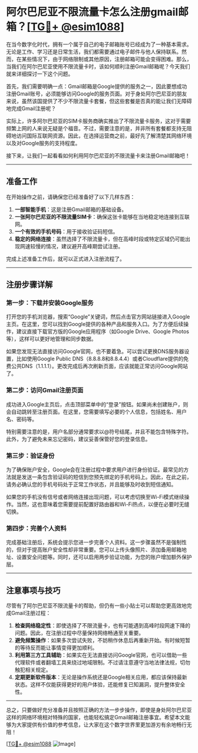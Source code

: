 # 阿尔巴尼亚不限流量卡怎么注册gmail邮箱？[[TG💪+ @esim1088](https://t.me/s/esim1088)]

在当今数字化时代，拥有一个属于自己的电子邮箱账号已经成为了一种基本需求。无论是工作、学习还是日常生活，我们都需要通过电子邮件与他人保持联系。然而，在某些情况下，由于网络限制或其他原因，注册邮箱可能会变得困难。那么，当我们在阿尔巴尼亚使用不限流量卡时，该如何顺利注册Gmail邮箱呢？今天我们就来详细探讨一下这个问题。

首先，我们需要明确一点：Gmail邮箱是Google提供的服务之一，因此要想成功注册Gmail账号，必须能够访问Google的服务页面。对于身处阿尔巴尼亚的朋友来说，虽然该国提供了不少不限流量卡套餐，但这些套餐是否真的能让我们无障碍地完成Gmail注册呢？

实际上，许多阿尔巴尼亚的SIM卡服务商确实推出了不限流量卡服务，这对于需要频繁上网的人来说无疑是个福音。不过，需要注意的是，并非所有套餐都支持无阻碍地访问国际互联网资源。因此，在选择运营商之前，最好先了解清楚其网络环境以及对Google服务的支持程度。

接下来，让我们一起看看如何利用阿尔巴尼亚的不限流量卡来注册Gmail邮箱吧！

---

## 准备工作

在开始操作之前，请确保您已经准备好了以下几样东西：

1. **一部智能手机**：这是注册Gmail邮箱的基础设备。
2. **一张阿尔巴尼亚的不限流量SIM卡**：确保这张卡能够在当地稳定地连接到互联网。
3. **一个有效的手机号码**：用于接收验证码短信。
4. **稳定的网络连接**：虽然选择了不限流量卡，但在高峰时段或特定区域仍可能出现网速较慢的情况，建议避开高峰期尝试注册。

完成上述准备工作后，就可以正式进入注册流程了。

---

## 注册步骤详解

### 第一步：下载并安装Google服务

打开您的手机浏览器，搜索“Google”关键词，然后点击官方网站链接进入Google主页。在这里，您可以找到Google提供的各种产品和服务入口。为了方便后续操作，建议直接下载官方版的Google应用程序（如Google Drive、Google Photos等），这样可以更好地管理和同步数据。

如果您发现无法直接访问Google官网，也不要着急。可以尝试更换DNS服务器设置，比如使用Google Public DNS（8.8.8.8和8.8.4.4）或者Cloudflare提供的免费公共DNS（1.1.1.1）。更改完成后再次刷新页面，应该就能正常访问Google网站了。

### 第二步：访问Gmail注册页面

成功进入Google主页后，点击顶部菜单中的“登录”按钮。如果尚未创建账户，则会自动跳转至注册页面。在这里，您需要填写必要的个人信息，包括姓名、用户名、密码等。

特别需要注意的是，用户名部分通常要求以@符号结尾，并且不能包含特殊字符。此外，为了避免未来忘记密码，建议妥善保管好您的登录信息。

### 第三步：验证身份

为了确保账户安全，Google会在注册过程中要求用户进行身份验证。最常见的方法就是发送一条包含验证码的短信到您预先绑定的手机号码上。因此，在此之前，请务必确认您的手机号码处于正常工作状态，并且能够及时收到短信通知。

如果您的手机没有信号或者网络连接出现问题，可以考虑切换至Wi-Fi模式继续操作。当然，这也意味着您需要提前配置好路由器和Wi-Fi热点，以便在必要时无缝切换。

### 第四步：完善个人资料

完成基础注册后，系统会提示您进一步完善个人资料。这一步骤虽然不是强制性的，但对于提高账户安全性却非常重要。您可以上传头像照片、添加备用邮箱地址、设置安全问题等。同时，还可以启用两步验证功能，为您的账户增加额外保护层。

---

## 注意事项与技巧

尽管有了阿尔巴尼亚不限流量卡的帮助，但仍有一些小贴士可以帮助您更高效地完成Gmail注册过程：

1. **检查网络稳定性**：即使选择了不限流量卡，也有可能遇到高峰时段网速下降的问题。因此，在注册过程中尽量保持网络畅通至关重要。
2. **避免频繁操作**：如果多次尝试失败，不妨稍作休息后再重新开始。有时候短暂的等待反而能让事情变得更加顺利。
3. **利用第三方工具辅助**：如果实在无法直接访问Google官网，也可以借助一些代理软件或者翻墙工具来绕过地域限制。不过请注意遵守当地法律法规，切勿触犯相关规定。
4. **定期更新软件版本**：无论是操作系统还是Google相关应用，都应该保持最新状态。这样不仅能获得更好的用户体验，还能修复已知漏洞，提升整体安全性。

---

总之，只要做好充分准备并且按照正确的方法一步步操作，即使是身处阿尔巴尼亚这样的网络环境相对特殊的国家，也能轻松搞定Gmail邮箱注册事宜。希望本文能够为大家提供有价值的参考信息，让大家在这个数字世界里更加游刃有余地畅行无阻！

[[TG💪+ @esim1088](https://t.me/s/esim1088) ![Image](https://i.postimg.cc/4NQfJmqS/Snipaste-2025-05-13-00-14-12.png)]
